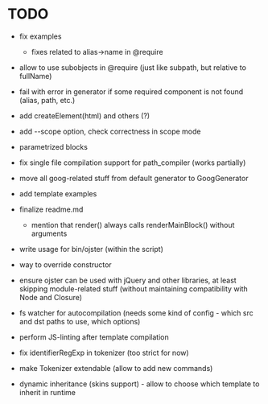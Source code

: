 # TODO

* fix examples
    * fixes related to alias->name in @require
* allow to use subobjects in @require (just like subpath, but relative to fullName)
* fail with error in generator if some required component is not found (alias, path, etc.)

* add createElement(html) and others (?)

* add --scope option, check correctness in scope mode
* parametrized blocks

* fix single file compilation support for path_compiler (works partially)
* move all goog-related stuff from default generator to GoogGenerator

* add template examples
* finalize readme.md
    * mention that render() always calls renderMainBlock() without arguments

* write usage for bin/ojster (within the script)
* way to override constructor

* ensure ojster can be used with jQuery and other libraries, at least skipping module-related stuff (without maintaining compatibility with Node and Closure)
* fs watcher for autocompilation (needs some kind of config - which src and dst paths to use, which options)
* perform JS-linting after template compilation

* fix identifierRegExp in tokenizer (too strict for now)
* make Tokenizer extendable (allow to add new commands)
* dynamic inheritance (skins support) - allow to choose which template to inherit in runtime
